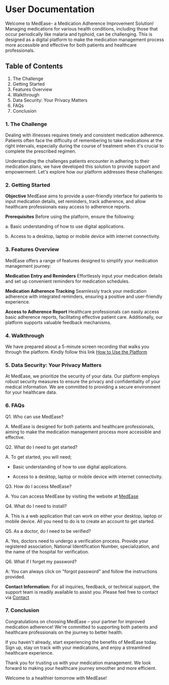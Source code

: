 # User Documentation

Welcome to MedEase- a Medication Adherence Improvement Solution! Managing medications for various health conditions, including those that occur periodically like malaria and typhoid, can be challenging. This is designed as a digital platform to make the medication management process more accessible and effective for both patients and healthcare professionals.

## Table of Contents

1. The Challenge
2. Getting Started
3. Features Overview
4. Walkthrough
5. Data Security: Your Privacy Matters
6. FAQs
7. Conclusion 

### 1. The Challenge

Dealing with illnesses requires timely and consistent medication adherence. Patients often face the difficulty of remembering to take medications at the right intervals, especially during the course of treatment when it's crucial to complete the prescribed regimen.

Understanding the challenges patients encounter in adhering to their medication plans, we have developed this solution to provide support and empowerment. Let's explore how our platform addresses these challenges:


### 2. Getting Started

**Objective**
MedEase aims to provide a user-friendly interface for patients to input medication details, set reminders, track adherence, and allow healthcare professionals easy access to adherence reports. 

**Prerequisites**
Before using the platform, ensure the following:

a. Basic understanding of how to use digital applications.

b. Access to a desktop, laptop or mobile device with internet connectivity.


### 3. Features Overview

MedEase offers a range of features designed to simplify your medication management journey:

**Medication Entry and Reminders**
Effortlessly input your medication details and set up convenient reminders for medication schedules.

**Medication Adherence Tracking**
Seamlessly track your medication adherence with integrated reminders, ensuring a positive and user-friendly experience.

**Access to Adherence Report**
Healthcare professionals can easily access basic adherence reports, facilitating effective patient care. Additionally, our platform supports valuable feedback mechanisms.

### 4. Walkthrough
We have prepared about a 5-minute screen recording that walks you through the platform. Kindly follow this link [How to Use the Platform](https://drive.google.com/drive/folders/18IHNX1yVW_uYrnzv_grdQqtSRV5gQc0t?usp=sharing)

### 5. Data Security: Your Privacy Matters
At MedEase, we prioritize the security of your data. Our platform employs robust security measures to ensure the privacy and confidentiality of your medical information. We are committed to providing a secure environment for your healthcare data.

### 6. FAQs

Q1. Who can use MedEase?

A. MedEase is designed for both patients and healthcare professionals, aiming to make the medication management process more accessible and effective.

Q2. What do I need to get started?

A. To get started, you will need;

- Basic understanding of how to use digital applications.

- Access to a desktop, laptop or mobile device with internet connectivity.

Q3. How do I access MedEase?

A. You can access MedEase by visiting the website at [MedEase](https://medical-adhrence.onrender.com/#)  

Q4. What do I need to install?

A. This is a web application that can work on either your desktop, laptop or mobile device. All you need to do is to create an account to get started. 

Q5. As a doctor, do I need to be verified?

A. Yes, doctors need to undergo a verification process. Provide your registered association, National Identification Number, specialization, and the name of the hospital for verification.

Q6. What if I forget my password?

A: You can always click on "forgot password" and follow the instructions provided.

**Contact Information:** For all inquiries, feedback, or technical support, the support team is readily available to assist you. Please feel free to contact via [Contact](https://www.linkedin.com/in/nwajiunor-edgar-38274a1b6/)

### 7. Conclusion

Congratulations on choosing MedEase – your partner for improved medication adherence! We're committed to supporting both patients and healthcare professionals on the journey to better health.

If you haven't already, start experiencing the benefits of MedEase today. Sign up, stay on track with your medications, and enjoy a streamlined healthcare experience.

Thank you for trusting us with your medication management. We look forward to making your healthcare journey smoother and more efficient.

Welcome to a healthier tomorrow with MedEase! 